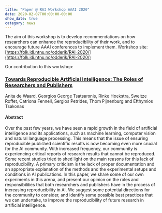 ```yaml
---
title: "Paper @ RAI Workshop AAAI 2020"
date: 2020-02-07T00:00:00-00:00
show_date: true
category: news
---
```


The aim of this workshop is to develop recommendations on how researchers can enhance the reproducibility of their work, and to encourage future AAAI conferences to implement them. Workshop site: [https://folk.idi.ntnu.no/odderik/RAI-2020/](https://folk.idi.ntnu.no/odderik/RAI-2020/)

Our contribution to this workshop:

### [Towards Reproducible Artificial Intelligence: The Roles of Researchers and Publishers](https://folk.idi.ntnu.no/odderik/RAI-2020/Towards_Reproducible_Artificial_Intelligence-Roles_and_Responsibilities_of_Researchers_and_Publishers.pdf)

Anita de Waard, Georgios George Tsatsaronis, Rinke Hoekstra, Sweitze Roffet, Catriona Fennell, Sergios Petrides, Thom Pijnenburg and Efthymios Tsakonas

#### Abstract

Over the past few years, we have seen a rapid growth in the field of artificial intelligence and its applications, such as machine learning, computer vision and natural language processing. This means that the issue of ensuring reproducible published scientific results is now becoming even more crucial for the AI community. With increased frequency, our community is experiencing critical reports of research results that cannot be reproduced. Some recent studies tried to shed light on the main reasons for this lack of reproducibility. A primary criticism is the lack of proper documentation and an appropriate explanation of the methods and the experimental setups and conditions in AI publications. In this paper, we share some of our own experiments in this arena, and present our opinion on the roles and responsibilities that both researchers and publishers have in the process of increasing reproducibility in AI. We suggest some potential directions for the community to consider, and identify some possible best practices that we can undertake, to improve the reproducibility of future research in artificial intelligence.
